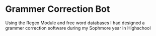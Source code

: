 # Grammer Correction Bot

Using the Regex Module and free word databases I had designed a grammer correction software during my Sophmore year in Highschool
